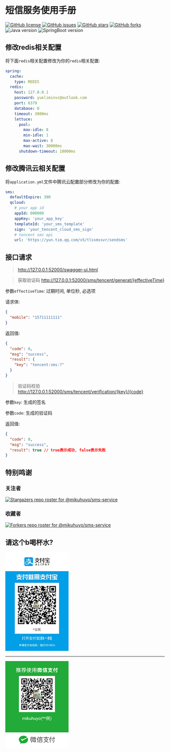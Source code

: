 # 短信服务使用手册

[![GitHub license](https://img.shields.io/github/license/mikuhuyo/sms-service)](https://github.com/mikuhuyo/sms-service/blob/master/LICENSE)
[![GitHub issues](https://img.shields.io/github/issues/mikuhuyo/sms-service)](https://github.com/mikuhuyo/sms-service/issues)
[![GitHub stars](https://img.shields.io/github/stars/mikuhuyo/sms-service)](https://github.com/mikuhuyo/sms-service/stargazers)
[![GitHub forks](https://img.shields.io/github/forks/mikuhuyo/sms-service)](https://github.com/mikuhuyo/sms-service/network)
![Java version](https://img.shields.io/badge/Jdk-11-yellow)
![SpringBoot version](https://img.shields.io/badge/SpringBoot-2.3.12.RELEASE-brightgreen)

## 修改redis相关配置

将下面`redis`相关配置修改为你的`redis`相关配置:

```yaml
spring:
  cache:
    type: REDIS
  redis:
    host: 127.0.0.1
    password: yueliminvc@outlook.com
    port: 6379
    database: 0
    timeout: 3000ms
    lettuce:
      pool:
        max-idle: 8
        min-idle: 1
        max-active: 8
        max-wait: 30000ms
      shutdown-timeout: 10000ms
```

## 修改腾讯云相关配置

将`application.yml`文件中腾讯云配置部分修改为你的配置:

```yaml
sms:
  defaultExpire: 300
  qcloud:
    # your app id
    appId: 000000
    appKey: 'your_app_key'
    templateId: 'your_sms_template'
    sign: 'your_tencent_cloud_sms_sign'
    # tencent sms api
    url: 'https://yun.tim.qq.com/v5/tlssmssvr/sendsms'
```

## 接口请求

> http://127.0.0.1:52000/swagger-ui.html

> 获取验证码 http://127.0.0.1:52000/sms/tencent/generat/{effectiveTime}

参数`effectiveTime`: 过期时间, 单位秒, 必选项

请求体:

```json
{
  "mobile": "15711111111"
}
```

返回值:

```json
{
  "code": 0,
  "msg": "success",
  "result": {
    "key": "tencent:sms:?"
  }
}
```

> 验证码校验 http://127.0.0.1:52000/sms/tencent/verification/{key}/{code}

参数`key`: 生成的签名

参数`code`: 生成的验证码

返回值:

```json
{
  "code": 0,
  "msg": "success",
  "result": true // true表示成功, false表示失败
}
```

## 特别鸣谢

### 关注者

[![Stargazers repo roster for @mikuhuyo/sms-service](https://reporoster.com/stars/mikuhuyo/sms-service)](https://github.com/mikuhuyo/sms-service/stargazers)

### 收藏者

[![Forkers repo roster for @mikuhuyo/sms-service](https://reporoster.com/forks/mikuhuyo/sms-service)](https://github.com/mikuhuyo/sms-service/network/members)

## 请这个b喝杯水?

![Alipay](./image/alipays.png)

---

![WeChatPay](./image/wechats.png)